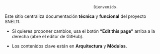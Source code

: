﻿                                            Bienvenido. 
Este sitio centraliza documentación **técnica** y **funcional** del proyecto SNEL11.

- Si quieres proponer cambios, usa el botón **“Edit this page”** arriba a la derecha (abre el editor de GitHub).

- Los contenidos clave están en **Arquitectura** y **Módulos**.
